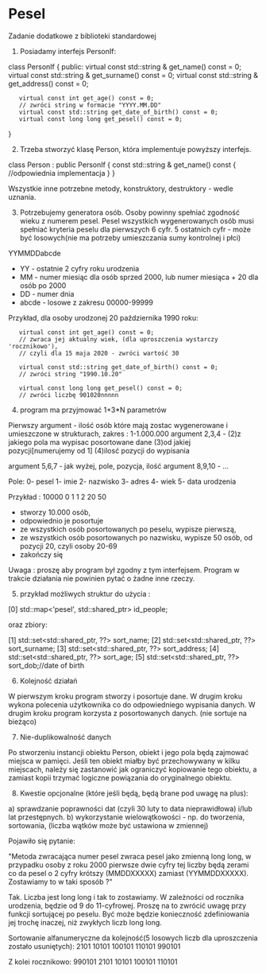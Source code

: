 # Pesel
 Zadanie dodatkowe z biblioteki standardowej
 
 
1) Posiadamy interfejs PersonIf:

class PersonIf {
   public:
       virtual const std::string & get_name() const = 0;
       virtual const std::string & get_surname() const = 0;
       virtual const std::string & get_address() const = 0;

       virtual const int get_age() const = 0;
       // zwróci string w formacie "YYYY.MM.DD" 
       virtual const std::string get_date_of_birth() const = 0;
       virtual const long long get_pesel() const = 0;
}

2) Trzeba stworzyć klasę Person, która implementuje powyższy interfejs.

class Person : public PersonIf {
    const std::string & get_name() const
    {
    	//odpowiednia implementacja
    }
}

Wszystkie inne potrzebne metody, konstruktory, destruktory - wedle uznania.

3) Potrzebujemy generatora osób. Osoby powinny spełniać zgodność wieku z numerem pesel.
Pesel wszystkich wygenerowanych osób musi spełniać kryteria peselu dla pierwszych 6 cyfr.
5 ostatnich cyfr - może być losowych(nie ma potrzeby umieszczania sumy kontrolnej i płci)

YYMMDDabcde 
- YY - ostatnie 2 cyfry roku urodzenia
- MM - numer miesiąc dla osób sprzed 2000, lub numer miesiąca + 20 dla osób po 2000
- DD - numer dnia
- abcde - losowe z zakresu 00000-99999

Przykład, dla osoby urodzonej 20 października 1990 roku:
       
       virtual const int get_age() const = 0;
       // zwraca jej aktualny wiek, (dla uproszczenia wystarczy 'rocznikowo'), 
       // czyli dla 15 maja 2020 - zwróci wartość 30
       
       virtual const std::string get_date_of_birth() const = 0;
       // zwróci string "1990.10.20"
       
       virtual const long long get_pesel() const = 0;
       // zwróci liczbę 901020nnnnn


4) program ma przyjmować 1+3*N parametrów

Pierwszy argument - ilość osób które mają zostac wygenerowane i umieszczone w strukturach, zakres : 1-1.000.000
argument 2,3,4 - 
	(2)z jakiego pola ma wypisac posortowane dane
	(3)od jakiej pozycji[numerujemy od 1]
	(4)ilosć pozycji do wypisania
	
argument 5,6,7 - jak wyżej, pole, pozycja, ilość
argument 8,9,10 - ...

Pole: 
0- pesel
1- imie
2- nazwisko
3- adres
4- wiek
5- data urodzenia

Przykład :
<program> 10000 0 1 1 2 20 50
- stworzy 10.000 osób, 
- odpowiednio je posortuje 
- ze wszystkich osób posortowanych po peselu, wypisze pierwszą,
- ze wszystkich osób posortowanych po nazwisku, wypisze 50 osób, od pozycji 20, czyli osoby 20-69
- zakończy się

Uwaga : proszę aby program był zgodny z tym interfejsem. Program w trakcie działania nie powinien pytać o żadne inne rzeczy.

5) przykład możliwych struktur do użycia :

[0] std::map<'pesel', std::shared_ptr<Person>> id_people;

oraz zbiory:

[1] std::set<std::shared_ptr<Person>, ??> sort_name;
[2] std::set<std::shared_ptr<Person>, ??> sort_surname;
[3] std::set<std::shared_ptr<Person>, ??> sort_address;
[4] std::set<std::shared_ptr<Person>, ??> sort_age;
[5] std::set<std::shared_ptr<Person>, ??> sort_dob;//date of birth

6) Kolejność działań

W pierwszym kroku program stworzy i posortuje dane.
W drugim kroku wykona polecenia użytkownika co do odpowiedniego wypisania danych.
W drugim kroku program korzysta z posortowanych danych. (nie sortuje na bieżąco)

7) Nie-duplikowalność danych

Po stworzeniu instancji obiektu Person, obiekt i jego pola będą zajmować miejsca w pamięci.
Jeśli ten obiekt miałby być przechowywany w kilku miejscach, należy się zastanowić jak ograniczyć kopiowanie tego obiektu,
a zamiast kopii trzymać logiczne powiązania do oryginalnego obiektu.

8) Kwestie opcjonalne (które jeśli będą, będą brane pod uwagę na plus):

a) sprawdzanie poprawności dat (czyli 30 luty to data nieprawidłowa) i/lub lat przestępnych.
b) wykorzystanie wielowątkowości - np. do tworzenia, sortowania, (liczba wątków może być ustawiona w zmiennej)




Pojawiło się pytanie:

"Metoda zwracająca numer pesel zwraca pesel jako zmienną long long, w przypadku osoby z roku 2000 pierwsze dwie cyfry tej liczby będą zerami co da pesel o 2 cyfry krótszy (MMDDXXXXX) zamiast (YYMMDDXXXXX). Zostawiamy to w taki sposób ?"

Tak. Liczba jest long long i tak to zostawiamy. W zależności od rocznika urodzenia, będzie od 9 do 11-cyfrowej.
Proszę na to zwrócić uwagę przy funkcji sortującej po peselu. Być może będzie konieczność zdefiniowania jej trochę inaczej, niż zwykłych liczb long long.

Sortowanie alfanumeryczne da kolejność(5 losowych liczb dla uproszczenia zostało usuniętych):
2101
10101
100101
110101
990101

Z kolei rocznikowo:
990101
  2101
 10101
100101
110101


